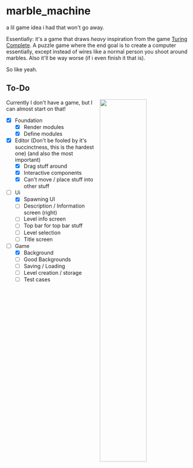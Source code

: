 # marble_machine

a lil game idea i had that won't go away.

Essentially: it's a game that draws *heavy* inspiration from the game [Turing Complete](https://turingcomplete.game/). A puzzle game where the end goal is to create a computer essentially, except instead of wires like a normal person you shoot around marbles. Also it'll be way worse (if i even finish it that is).

So like yeah.

## To-Do

<img width=50% align=right src=https://user-images.githubusercontent.com/48413902/216175298-5e31170c-0245-4df8-9a42-40cba56a733e.png>


Currently I don't have a game, but I can almost start on that!

 - [x] Foundation
   - [x] Render modules
   - [x] Define modules
 - [x] Editor (Don't be fooled by it's succinctness, this is the hardest one) (and also the most important)
   - [x] Drag stuff around
   - [x] Interactive components
   - [x] Can't move / place stuff into other stuff
 - [ ] Ui
   - [x] Spawning UI
   - [ ] Description / Information screen (right)
   - [ ] Level info screen
   - [ ] Top bar for top bar stuff
   - [ ] Level selection
   - [ ] Title screen
 - [ ] Game
   - [x] Background
   - [ ] Good Backgrounds
   - [ ] Saving / Loading
   - [ ] Level creation / storage
   - [ ] Test cases